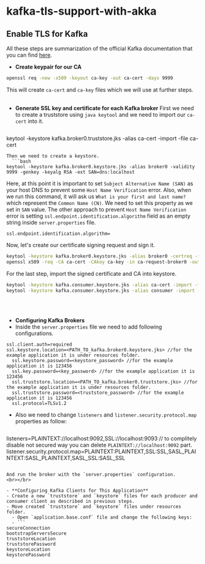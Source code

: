 # kafka-tls-support-with-akka

## Enable TLS for Kafka
All these steps are summarization of the official Kafka documentation that you can find [here](https://kafka.apache.org/30/documentation.html#security_ssl).

  - **Create keypair for our CA**
```bash
openssl req -new -x509 -keyout ca-key -out ca-cert -days 9999
```
This will create `ca-cert` and `ca-key` files which we will use at further steps.
  <br/><br/>

- **Generate SSL key and certificate for each Kafka broker**
  First we need to create a truststore using `java keytool` and we need to import our `ca-cert` into it.
  ```bash
keytool -keystore kafka.broker0.truststore.jks -alias ca-cert -import -file ca-cert
```
Then we need to create a keystore.
  ```bash
keytool -keystore kafka.broker0.keystore.jks -alias broker0 -validity 9999 -genkey -keyalg RSA -ext SAN=dns:localhost
```
Here, at this point it is important to set `Subject Alternative Name (SAN)` as your host DNS to prevent some `Host Name Verification` error.
  Also, when we run this command, it will ask us `What is your first and last name?` which represent the `Common Name (CN)`. We need to set this property as we set in `SAN` value.
The other approach to prevent `Host Name Verification` error is setting `ssl.endpoint.identification.algorithm` field as an empty string inside `server.properties` file.

```
ssl.endpoint.identification.algorithm=
  ```

Now, let's create our certificate signing request and sign it.
  ```bash
keytool -keystore kafka.broker0.keystore.jks -alias broker0 -certreq -file ca-request-broker0
openssl x509 -req -CA ca-cert -CAkey ca-key -in ca-request-broker0 -out ca-signed-broker0 -days 9999 -CAcreateserial
```
For the last step, import the signed certificate and CA into keystore.
```bash
keytool -keystore kafka.consumer.keystore.jks -alias ca-cert -import -file ca-cert
keytool -keystore kafka.consumer.keystore.jks -alias consumer -import -file ca-signed-consumer
```
<br></br>

- **Configuring Kafka Brokers**
- Inside the `server.properties` file we need to add following configurations.
```
ssl.client.auth=required
ssl.keystore.location=<PATH_TO_kafka.broker0.keystore.jks> //for the example application it is under resources folder.
  ssl.keystore.password=<keystore_password> //for the example application it is 123456
  ssl.key.password=<key_password> //for the example application it is 123456
  ssl.truststore.location=<PATH_TO_kafka.broker0.truststore.jks> //for the example application it is under resources folder.
  ssl.truststore.password=<truststore_password> //for the example application it is 123456
  ssl.protocol=TLSv1.2
```
- Also we need to change `listeners` and `listener.security.protocol.map` properties as follow:
  ```
listeners=PLAINTEXT://localhost:9092,SSL://localhost:9093 // to complitely disable not secured way you can delete `PLAINTEXT://localhost:9092` part.
listener.security.protocol.map=PLAINTEXT:PLAINTEXT,SSL:SSL,SASL_PLAINTEXT:SASL_PLAINTEXT,SASL_SSL:SASL_SSL
```

And run the broker with the `server.properties` configuration.
<br></br>

- **Configuring Kafka Clients for This Application**
- Create a new `truststore` and `keystore` files for each producer and consumer client as described in previous steps.
- Move created `truststore` and `keystore` files under resources folder.
  - Open `application.base.conf` file and change the following keys:
  - ```
secureConnection
bootstrapServersSecure
truststoreLocation
truststorePassword
keystoreLocation
keystorePassword
```